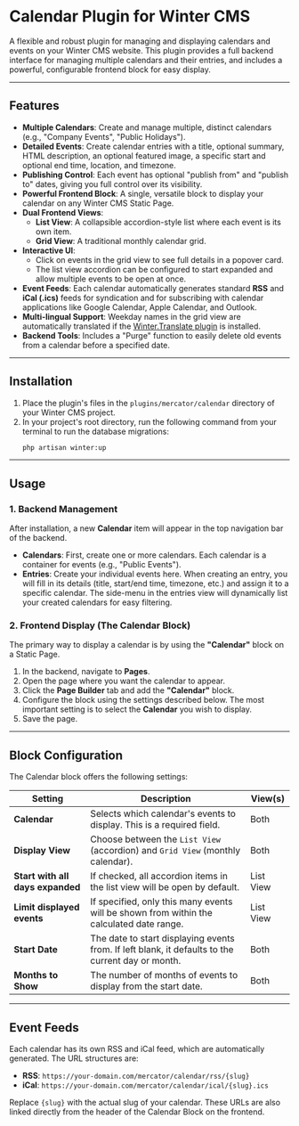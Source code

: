 # Calendar Plugin for Winter CMS

A flexible and robust plugin for managing and displaying calendars and events on your Winter CMS website. This plugin provides a full backend interface for managing multiple calendars and their entries, and includes a powerful, configurable frontend block for easy display.

-----

## Features

  * **Multiple Calendars**: Create and manage multiple, distinct calendars (e.g., "Company Events", "Public Holidays").
  * **Detailed Events**: Create calendar entries with a title, optional summary, HTML description, an optional featured image, a specific start and optional end time, location, and timezone.
  * **Publishing Control**: Each event has optional "publish from" and "publish to" dates, giving you full control over its visibility.
  * **Powerful Frontend Block**: A single, versatile block to display your calendar on any Winter CMS Static Page.
  * **Dual Frontend Views**:
      * **List View**: A collapsible accordion-style list where each event is its own item.
      * **Grid View**: A traditional monthly calendar grid.
  * **Interactive UI**:
      * Click on events in the grid view to see full details in a popover card.
      * The list view accordion can be configured to start expanded and allow multiple events to be open at once.
  * **Event Feeds**: Each calendar automatically generates standard **RSS** and **iCal (.ics)** feeds for syndication and for subscribing with calendar applications like Google Calendar, Apple Calendar, and Outlook.
  * **Multi-lingual Support**: Weekday names in the grid view are automatically translated if the [Winter.Translate plugin](https://www.google.com/search?q=https://wintercms.com/plugin/winter-translate) is installed.
  * **Backend Tools**: Includes a "Purge" function to easily delete old events from a calendar before a specified date.

-----

## Installation

1.  Place the plugin's files in the `plugins/mercator/calendar` directory of your Winter CMS project.
2.  In your project's root directory, run the following command from your terminal to run the database migrations:
    ```bash
    php artisan winter:up
    ```

-----

## Usage

### 1\. Backend Management

After installation, a new **Calendar** item will appear in the top navigation bar of the backend.

  * **Calendars**: First, create one or more calendars. Each calendar is a container for events (e.g., "Public Events").
  * **Entries**: Create your individual events here. When creating an entry, you will fill in its details (title, start/end time, timezone, etc.) and assign it to a specific calendar. The side-menu in the entries view will dynamically list your created calendars for easy filtering.

### 2\. Frontend Display (The Calendar Block)

The primary way to display a calendar is by using the **"Calendar"** block on a Static Page.

1.  In the backend, navigate to **Pages**.
2.  Open the page where you want the calendar to appear.
3.  Click the **Page Builder** tab and add the **"Calendar"** block.
4.  Configure the block using the settings described below. The most important setting is to select the **Calendar** you wish to display.
5.  Save the page.

-----

## Block Configuration

The Calendar block offers the following settings:

| Setting                      | Description                                                                                              | View(s)      |
| ---------------------------- | -------------------------------------------------------------------------------------------------------- | ------------ |
| **Calendar** | Selects which calendar's events to display. This is a required field.                                    | Both         |
| **Display View** | Choose between the `List View` (accordion) and `Grid View` (monthly calendar).                           | Both         |
| **Start with all days expanded** | If checked, all accordion items in the list view will be open by default.                                | List View    |
| **Limit displayed events** | If specified, only this many events will be shown from within the calculated date range.                 | List View    |
| **Start Date** | The date to start displaying events from. If left blank, it defaults to the current day or month.        | Both         |
| **Months to Show** | The number of months of events to display from the start date.                                           | Both         |

-----

## Event Feeds

Each calendar has its own RSS and iCal feed, which are automatically generated. The URL structures are:

  * **RSS**: `https://your-domain.com/mercator/calendar/rss/{slug}`
  * **iCal**: `https://your-domain.com/mercator/calendar/ical/{slug}.ics`

Replace `{slug}` with the actual slug of your calendar. These URLs are also linked directly from the header of the Calendar Block on the frontend.
